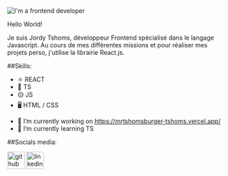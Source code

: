 ![I'm a frontend developer](https://media.licdn.com/dms/image/D4E16AQHCLLH3UBz0pg/profile-displaybackgroundimage-shrink_350_1400/0/1691443974799?e=1697068800&v=beta&t=usLJH427NIb6qlngHcv4CstJSV1F9fC1FC4xTeu_5r4)

Hello World! 

Je suis Jordy Tshoms, développeur Frontend spécialisé dans le langage Javascript. 
Au cours de mes différentes missions et pour réaliser mes projets perso, j'utilise la librairie React.js.

##Skills: 

* ⚛️ REACT
* 🔵 TS
* 🟡 JS
* 🖥️ HTML / CSS

- 🔭 I’m currently working on https://mrtshomsburger-tshoms.vercel.app/ 
- 🌱 I’m currently learning TS 

##Socials media:

[<img src='https://cdn.jsdelivr.net/npm/simple-icons@3.0.1/icons/github.svg' alt='github' height='40'>](https://github.com/Tshoms)  [<img src='https://cdn.jsdelivr.net/npm/simple-icons@3.0.1/icons/linkedin.svg' alt='linkedin' height='40'>](www.linkedin.com/in/jordy-tshoms-6b27521a2)  


